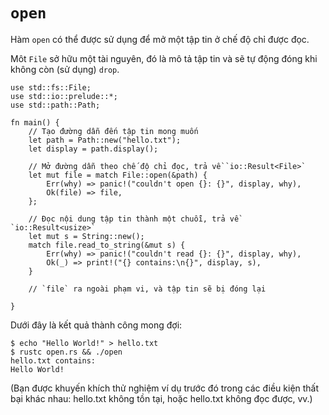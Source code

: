 # `open`

Hàm `open` có thể được sử dụng để mở một tập tin ở chế độ chỉ được đọc.

Môt `File` sở hữu một tài nguyên, đó là mô tả tập tin và sẽ tự động đóng khi không còn (sử dụng) `drop`.

```rust,editable,ignore
use std::fs::File;
use std::io::prelude::*;
use std::path::Path;

fn main() {
    // Tạo đường dẫn đến tập tin mong muốn
    let path = Path::new("hello.txt");
    let display = path.display();

    // Mở đường dẫn theo chế độ chỉ đọc, trả về `io::Result<File>`
    let mut file = match File::open(&path) {
        Err(why) => panic!("couldn't open {}: {}", display, why),
        Ok(file) => file,
    };

    // Đọc nội dung tập tin thành một chuỗi, trả về `io::Result<usize>`
    let mut s = String::new();
    match file.read_to_string(&mut s) {
        Err(why) => panic!("couldn't read {}: {}", display, why),
        Ok(_) => print!("{} contains:\n{}", display, s),
    }

    // `file` ra ngoài phạm vi, và tập tin sẽ bị đóng lại
    
}
```

Dưới đây là kết quả thành công mong đợi:

```shell
$ echo "Hello World!" > hello.txt
$ rustc open.rs && ./open
hello.txt contains:
Hello World!
```

(Bạn được khuyến khích thử nghiệm ví dụ trước đó trong các điều kiện thất bại 
khác nhau: hello.txt không tồn tại, hoặc hello.txt không đọc được, vv.)